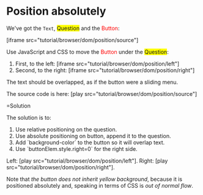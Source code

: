 
# Position absolutely 

We've got the `Text`, <span style="background-color:yellow">Question</span> and the <span style="color:red">Button</span>:


[iframe src="tutorial/browser/dom/position/source"]

Use JavaScript and CSS to move the <span style="color:red">Button</span> under the <span style="background-color:yellow">Question</span>:

<ol><li>First, to the left:
[iframe src="tutorial/browser/dom/position/left"]
</li>
<li>Second, to the right:
[iframe src="tutorial/browser/dom/position/right"]
</li>
</ol>
The text should be overlapped, as if the button were a sliding menu.

The source code is here: [play src="tutorial/browser/dom/position/source"]


=Solution

The solution is to:
<ol>
<li>Use relative positioning on the question.</li>
<li>Use absolute positioning on button, append it to the question.</li>
<li>Add `background-color` to the button so it will overlap text.</li>
<li>Use `buttonElem.style.right=0` for the right side.</li>
</ol>

Left: [play src="tutorial/browser/dom/position/left"].
Right: [play src="tutorial/browser/dom/position/right"].

Note that <i>the button does not inherit yellow background</i>, because it is positioned absolutely and, speaking in terms of CSS is <i>out of normal flow</i>.

